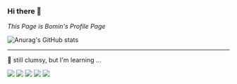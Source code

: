 ### Hi there 👋
*This Page is Bomin's Profile Page*

<!--
**bomingming/bomingming** is a ✨ _special_ ✨ repository because its `README.md` (this file) appears on your GitHub profile.

Here are some ideas to get you started:

- 🔭 I’m currently working on ...
- 🌱 I’m currently learning ...
- 👯 I’m looking to collaborate on ...
- 🤔 I’m looking for help with ...
- 💬 Ask me about ...
- 📫 How to reach me: ...
- 😄 Pronouns: ...
- ⚡ Fun fact: ...
-->

![Anurag's GitHub stats](https://github-readme-stats.vercel.app/api?username=bomingming&show_icons=true&theme=radical)

---


📖 still clumsy, but I'm learning ...

<img src="https://img.shields.io/badge/C-A8B9CC?style=flat&logo=c&logoColor=white">
<img src="https://img.shields.io/badge/Python-3776AB?style=flat&logo=Python&logoColor=white">
<img src="https://img.shields.io/badge/JAVA-B1361E?style=flat">
<img src="https://img.shields.io/badge/Android-3DDC84?style=flat&logo=Android&logoColor=white">
<img src="https://img.shields.io/badge/C Sharp-239120?style=flat&logo=C Sharp&logoColor=white">
